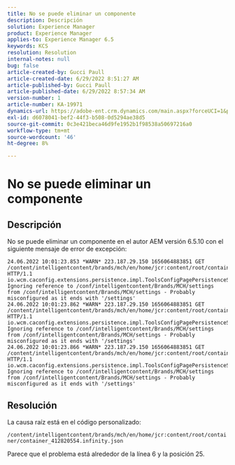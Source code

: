 ```yaml
---
title: No se puede eliminar un componente
description: Descripción
solution: Experience Manager
product: Experience Manager
applies-to: Experience Manager 6.5
keywords: KCS
resolution: Resolution
internal-notes: null
bug: false
article-created-by: Gucci Paull
article-created-date: 6/29/2022 8:51:27 AM
article-published-by: Gucci Paull
article-published-date: 6/29/2022 8:57:34 AM
version-number: 1
article-number: KA-19971
dynamics-url: https://adobe-ent.crm.dynamics.com/main.aspx?forceUCI=1&pagetype=entityrecord&etn=knowledgearticle&id=337dd5a1-88f7-ec11-bb3d-000d3a5b0558
exl-id: d6078041-bef2-44f3-b508-0d5294ae38d5
source-git-commit: 0c3e421beca46d9fe1952b1f98538a50697216a0
workflow-type: tm+mt
source-wordcount: '46'
ht-degree: 8%

---
```


# No se puede eliminar un componente

## Descripción


No se puede eliminar un componente en el autor AEM versión 6.5.10 con el siguiente mensaje de error de excepción:




```
24.06.2022 10:01:23.853 *WARN* 223.187.29.150 1656064883851 GET /content/intelligentcontent/brands/mch/en/home/jcr:content/root/container/container_412820554.infinity.json HTTP/1.1 io.wcm.caconfig.extensions.persistence.impl.ToolsConfigPagePersistenceStrategy Ignoring reference to /conf/intelligentcontent/Brands/MCH/settings from /conf/intelligentcontent/Brands/MCH/settings - Probably misconfigured as it ends with '/settings'
24.06.2022 10:01:23.862 *WARN* 223.187.29.150 1656064883851 GET /content/intelligentcontent/brands/mch/en/home/jcr:content/root/container/container_412820554.infinity.json HTTP/1.1 io.wcm.caconfig.extensions.persistence.impl.ToolsConfigPagePersistenceStrategy Ignoring reference to /conf/intelligentcontent/Brands/MCH/settings from /conf/intelligentcontent/Brands/MCH/settings - Probably misconfigured as it ends with '/settings'
24.06.2022 10:01:23.866 *WARN* 223.187.29.150 1656064883851 GET /content/intelligentcontent/brands/mch/en/home/jcr:content/root/container/container_412820554.infinity.json HTTP/1.1 io.wcm.caconfig.extensions.persistence.impl.ToolsConfigPagePersistenceStrategy Ignoring reference to /conf/intelligentcontent/Brands/MCH/settings from /conf/intelligentcontent/Brands/MCH/settings - Probably misconfigured as it ends with '/settings'
```



## Resolución


La causa raíz está en el código personalizado:

`/content/intelligentcontent/brands/mch/en/home/jcr:content/root/container/container_412820554.infinity.json`

Parece que el problema está alrededor de la línea 6 y la posición 25.
